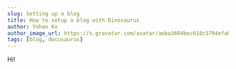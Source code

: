```yaml
---
slug: Setting up a blog
title: How to setup a blog with Dinosaurus
author: Yohan Ko
author_image_url: https://s.gravatar.com/avatar/aeba3604bec618c5794efa07109bced2?s=80
tags: [blog, docusaurus]
---
```


Hi! 
